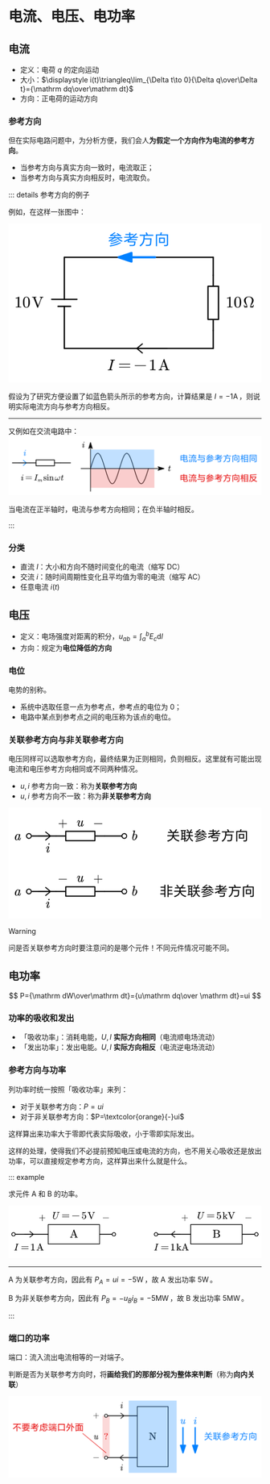 # 电流、电压、电功率

## 电流

- 定义：电荷 $q$ 的定向运动
- 大小：$\displaystyle i(t)\triangleq\lim_{\Delta t\to 0}{\Delta q\over\Delta t}={\mathrm dq\over\mathrm dt}$
- 方向：正电荷的运动方向

### 参考方向

但在实际电路问题中，为分析方便，我们会人**为假定一个方向作为电流的参考方向**。

- 当参考方向与真实方向一致时，电流取正；
- 当参考方向与真实方向相反时，电流取负。

::: details 参考方向的例子

例如，在这样一张图中：

![](./images/current-dir-assumption.svg)

假设为了研究方便设置了如蓝色箭头所示的参考方向，计算结果是 $I=-1\operatorname {A}$，则说明实际电流方向与参考方向相反。

---

又例如在交流电路中：![](./images/current-dir-assumption-2.svg)

当电流在正半轴时，电流与参考方向相同；在负半轴时相反。

:::

### 分类

- 直流 $I$：大小和方向不随时间变化的电流（缩写 DC）
- 交流 $i$：随时间周期性变化且平均值为零的电流（缩写 AC）
- 任意电流 $i(t)$

## 电压

- 定义：电场强度对距离的积分，$\displaystyle u_{ab}=\int_a^bE_c\mathrm dl$
- 方向：规定为**电位降低的方向**

### 电位

电势的别称。

- 系统中选取任意一点为参考点，参考点的电位为 0；
- 电路中某点到参考点之间的电压称为该点的电位。

### 关联参考方向与非关联参考方向

电压同样可以选取参考方向，最终结果为正则相同，负则相反。这里就有可能出现电流和电压参考方向相同或不同两种情况。

- $u,i$ 参考方向一致：称为**关联参考方向**
- $u,i$ 参考方向不一致：称为**非关联参考方向**

![](./images/associated-reference.svg)

> [!warning]
>
> 问是否关联参考方向时要注意问的是哪个元件！不同元件情况可能不同。

## 电功率

$$
P={\mathrm dW\over\mathrm dt}={u\mathrm dq\over \mathrm dt}=ui
$$

### 功率的吸收和发出

- 「吸收功率」：消耗电能，$U,I$ **实际方向相同**（电流顺电场流动）
- 「发出功率」：发出电能。$U,I$ **实际方向相反**（电流逆电场流动）

### 参考方向与功率

列功率时统一按照「吸收功率」来列：

- 对于关联参考方向：$P=ui$
- 对于非关联参考方向：$P=\textcolor{orange}{-}ui$

这样算出来功率大于零即代表实际吸收，小于零即实际发出。

这样的处理，使得我们不必提前预知电压或电流的方向，也不用关心吸收还是放出功率，可以直接规定参考方向，这样算出来什么就是什么。

::: example

求元件 A 和 B 的功率。

![](./images/p-direction-example.svg)

---

A 为关联参考方向，因此有 $P_A=ui=-5\operatorname W$，故 A 发出功率 $5\operatorname W$。

B 为非关联参考方向，因此有 $P_B=-u_Bi_B=-5\operatorname {MW}$，故 B 发出功率 $5\operatorname {MW}$。

:::

### 端口的功率

端口：流入流出电流相等的一对端子。

判断是否为关联参考方向时，将**画给我们的那部分视为整体来判断**（称为**向内关联**）

![](./images/port-direction.svg)
